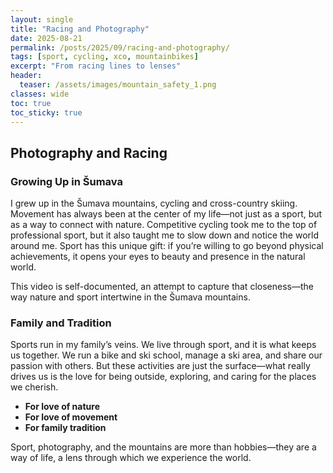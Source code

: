 ```yaml
---
layout: single
title: "Racing and Photography"
date: 2025-08-21
permalink: /posts/2025/09/racing-and-photography/
tags: [sport, cycling, xco, mountainbikes]
excerpt: "From racing lines to lenses"
header:
  teaser: /assets/images/mountain_safety_1.png
classes: wide
toc: true
toc_sticky: true
---
```


## Photography and Racing

### Growing Up in Šumava

I grew up in the Šumava mountains, cycling and cross-country skiing. Movement has always been at the center of my life—not just as a sport, but as a way to connect with nature. Competitive cycling took me to the top of professional sport, but it also taught me to slow down and notice the world around me. Sport has this unique gift: if you’re willing to go beyond physical achievements, it opens your eyes to beauty and presence in the natural world.

This video is self-documented, an attempt to capture that closeness—the way nature and sport intertwine in the Šumava mountains.

### Family and Tradition

Sports run in my family’s veins. We live through sport, and it is what keeps us together. We run a bike and ski school, manage a ski area, and share our passion with others. But these activities are just the surface—what really drives us is the love for being outside, exploring, and caring for the places we cherish.

- **For love of nature**  
- **For love of movement**  
- **For family tradition**

Sport, photography, and the mountains are more than hobbies—they are a way of life, a lens through which we experience the world.
